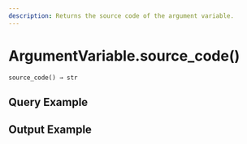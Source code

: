 ```yaml
---
description: Returns the source code of the argument variable.
---
```


# ArgumentVariable.source\_code()

`source_code() → str`



## Query Example



## Output Example

